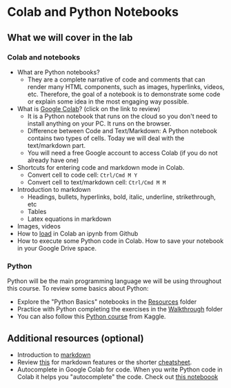 # Colab and Python Notebooks

## What we will cover in the lab

### Colab and notebooks

- What are Python notebooks? 
    - They are a complete narrative of code and comments that can render many HTML components, such as images, hyperlinks, videos, etc. Therefore, the goal of a notebook is to demonstrate some code or explain some idea in the most engaging way possible.
- What is [Google Colab](https://colab.research.google.com/notebooks/basic_features_overview.ipynb)? (click on the link to review)
    - It is a Python notebook that runs on the cloud so you don't need to install anything on your PC. It runs on the browser.
    - Difference between Code and Text/Markdown: A Python notebook contains two types of cells. Today we will deal with the text/markdown part.
	- You will need a free Google account to access Colab (if you do not already have one)
- Shortcuts for entering code and markdown mode in Colab.
    - Convert cell to code cell:	`Ctrl/Cmd M Y`
    - Convert cell to text/markdown cell:	`Ctrl/Cmd M M`
- Introduction to markdown
    - Headings, bullets, hyperlinks, bold, italic, underline, strikethrough, etc
    - Tables
    - Latex equations in markdown
- Images, videos
- How to [load](https://colab.research.google.com/github/googlecolab/colabtools/blob/master/notebooks/colab-github-demo.ipynb) in Colab an ipynb from Github
- How to execute some Python code in Colab. How to save your notebook in your Google Drive space.

### Python

Python will be the main programming language we will be using throughout this course. To review some basics about Python:
- Explore the "Python Basics" notebooks in the [Resources](https://github.com/edoardochiarotti/class_datascience/tree/main/2023/01_Introduction/Resources) folder
- Practice with Python completing the exercises in the [Walkthrough](https://github.com/edoardochiarotti/class_datascience/tree/main/2023/01_Introduction/Walkthrough) folder   
- You can also follow this [Python course](https://www.kaggle.com/learn/python) from Kaggle.

## Additional resources (optional)

- Introduction to [markdown](https://colab.research.google.com/notebooks/markdown_guide.ipynb)
- Review [this](https://www.markdownguide.org/basic-syntax/) for markdown features or the shorter [cheatsheet](https://github.com/adam-p/markdown-here/wiki/Markdown-Cheatsheet).
- Autocomplete in Google Colab for code. When you write Python code in Colab it helps you "autocomplete" the code. Check out [this noteboook](https://colab.research.google.com/notebooks/basic_features_overview.ipynb#scrollTo=d4L9TOP9QSHn)
    



